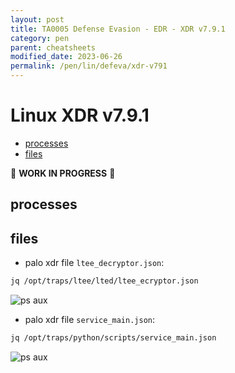 ```yaml
---
layout: post
title: TA0005 Defense Evasion - EDR - XDR v7.9.1
category: pen
parent: cheatsheets
modified_date: 2023-06-26
permalink: /pen/lin/defeva/xdr-v791
---
```


# Linux XDR v7.9.1

<!-- vscode-markdown-toc -->
* [processes](#processes)
* [files](#files)

<!-- vscode-markdown-toc-config
	numbering=false
	autoSave=true
	/vscode-markdown-toc-config -->
<!-- /vscode-markdown-toc -->

🚧 **WORK IN PROGRESS** 🚧

## <a name='processes'></a>processes

## <a name='files'></a>files

* palo xdr file ```ltee_decryptor.json```:
```bash
jq /opt/traps/ltee/lted/ltee_ecryptor.json
```
![ps aux](/assets/images/xdr-file-ltee_decryptor.json.png)

* palo xdr file ```service_main.json```:
```bash
jq /opt/traps/python/scripts/service_main.json
```
![ps aux](/assets/images/xdr-file-services.json.png)